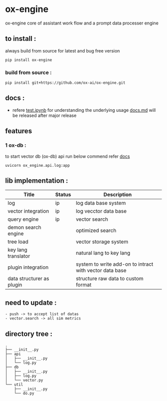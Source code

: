 # ox-engine

ox-engine core of assistant work flow and a prompt data processer engine

## to install :

always build from source for latest and bug free version

```
pip install ox-engine
```

### build from source :

```
pip install git+https://github.com/ox-ai/ox-engine.git
```

## docs :

- refere [test.ipynb](./test.ipynb) for understanding the underlying usage [docs.md](./docs/docs.md) will be released after major release

## features

### 1 ox-db :

to start vector db (ox-db) api run below commend refer [docs](./docs/api.log.md)

```
uvicorn ox_engine.api.log:app
```

## lib implementation :

| Title                     | Status | Description                                             |
| ------------------------- | ------ | ------------------------------------------------------- |
| log                       | ip     | log data base system                                    |
| vector integration        | ip     | log vecctor data base                                   |
| query engine              | ip     | vector search                                           |
| demon search engine       |        | optimized search                                        |
| tree load                 |        | vector storage system                                   |
| key lang translator       |        | natural lang to key lang                                |
| plugin integration        |        | system to write add-on to intract with vector data base |
| data structurer as plugin |        | structure raw data to custom format                     |

## need to update :

    - push -> to accept list of datas
    - vector.search -> all sim metrics

## directory tree :

```tree
.
├── __init__.py
├── api
│   ├── __init__.py
│   └── log.py
├── db
│   ├── __init__.py
│   ├── log.py
│   └── vector.py
└── util
    ├── __init__.py
    └── do.py
```
